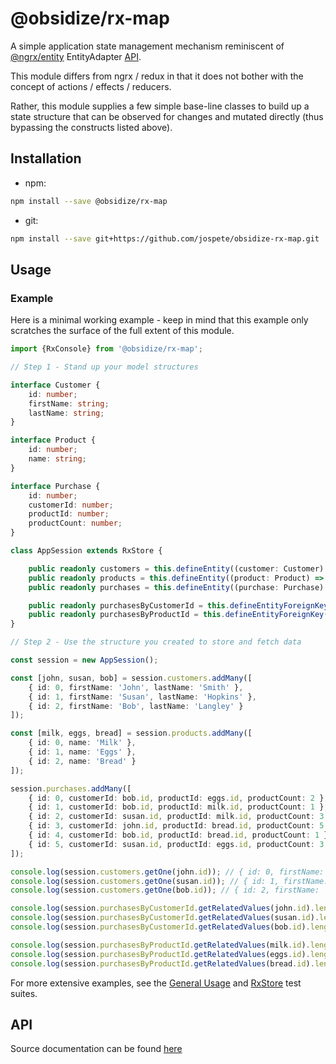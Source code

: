 # @obsidize/rx-map

A simple application state management mechanism reminiscent of  [@ngrx/entity](https://ngrx.io/api/entity) EntityAdapter [API](https://ngrx.io/guide/entity/adapter#adapter-collection-methods).

This module differs from ngrx / redux in that it does not bother with the concept of actions / effects / reducers.

Rather, this module supplies a few simple base-line classes to build up a state structure that can be observed for changes and mutated directly (thus bypassing the constructs listed above).

## Installation

- npm:

```bash
npm install --save @obsidize/rx-map
```

- git:

```bash
npm install --save git+https://github.com/jospete/obsidize-rx-map.git
```

## Usage

### Example

Here is a minimal working example - keep in mind that this example only scratches the surface of the full extent of this module.

```typescript
import {RxConsole} from '@obsidize/rx-map';

// Step 1 - Stand up your model structures

interface Customer {
	id: number;
	firstName: string;
	lastName: string;
}

interface Product {
	id: number;
	name: string;
}

interface Purchase {
	id: number;
	customerId: number;
	productId: number;
	productCount: number;
}

class AppSession extends RxStore {

	public readonly customers = this.defineEntity((customer: Customer) => customer.id);
	public readonly products = this.defineEntity((product: Product) => product.id);
	public readonly purchases = this.defineEntity((purchase: Purchase) => purchase.id);

	public readonly purchasesByCustomerId = this.defineEntityForeignKey(this.purchases, purchase => purchase.customerId);
	public readonly purchasesByProductId = this.defineEntityForeignKey(this.purchases, purchase => purchase.productId);
}

// Step 2 - Use the structure you created to store and fetch data

const session = new AppSession();

const [john, susan, bob] = session.customers.addMany([
	{ id: 0, firstName: 'John', lastName: 'Smith' },
	{ id: 1, firstName: 'Susan', lastName: 'Hopkins' },
	{ id: 2, firstName: 'Bob', lastName: 'Langley' }
]);

const [milk, eggs, bread] = session.products.addMany([
	{ id: 0, name: 'Milk' },
	{ id: 1, name: 'Eggs' },
	{ id: 2, name: 'Bread' }
]);

session.purchases.addMany([
	{ id: 0, customerId: bob.id, productId: eggs.id, productCount: 2 },
	{ id: 1, customerId: bob.id, productId: milk.id, productCount: 1 },
	{ id: 2, customerId: susan.id, productId: milk.id, productCount: 3 },
	{ id: 3, customerId: john.id, productId: bread.id, productCount: 5 },
	{ id: 4, customerId: bob.id, productId: bread.id, productCount: 1 },
	{ id: 5, customerId: susan.id, productId: eggs.id, productCount: 3 }
]);

console.log(session.customers.getOne(john.id)); // { id: 0, firstName: 'John', lastName: 'Smith' }
console.log(session.customers.getOne(susan.id)); // { id: 1, firstName: 'Susan', lastName: 'Hopkins' }
console.log(session.customers.getOne(bob.id)); // { id: 2, firstName: 'Bob', lastName: 'Langley' }

console.log(session.purchasesByCustomerId.getRelatedValues(john.id).length); // 1
console.log(session.purchasesByCustomerId.getRelatedValues(susan.id).length); // 2
console.log(session.purchasesByCustomerId.getRelatedValues(bob.id).length); // 3

console.log(session.purchasesByProductId.getRelatedValues(milk.id).length); // 2
console.log(session.purchasesByProductId.getRelatedValues(eggs.id).length); // 2
console.log(session.purchasesByProductId.getRelatedValues(bread.id).length); // 2
```

For more extensive examples, see the 
[General Usage](https://github.com/jospete/obsidize-rx-map/blob/master/tests/general-usage.spec.ts)
and [RxStore](https://github.com/jospete/obsidize-rx-map/blob/master/tests/rx-store.spec.ts)
test suites.

## API

Source documentation can be found [here](https://jospete.github.io/obsidize-rx-map/)